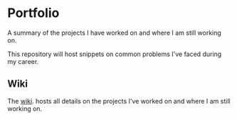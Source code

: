 # Portfolio
A summary of the projects I have worked on and where I am still working on.

This repository will host snippets on common problems I've faced during my career.

## Wiki
The [wiki](https://github.com/JeffreyDevloo/portfolio/wiki). hosts all details on the projects I've worked on and where I am still working on.
